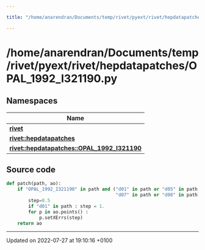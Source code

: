 ```yaml
---

title: "/home/anarendran/Documents/temp/rivet/pyext/rivet/hepdatapatches/OPAL_1992_I321190.py"

---
```


# /home/anarendran/Documents/temp/rivet/pyext/rivet/hepdatapatches/OPAL_1992_I321190.py



## Namespaces

| Name           |
| -------------- |
| **[rivet](http://example.org/namespaces/namespacerivet/)**  |
| **[rivet::hepdatapatches](http://example.org/namespaces/namespacerivet_1_1hepdatapatches/)**  |
| **[rivet::hepdatapatches::OPAL_1992_I321190](http://example.org/namespaces/namespacerivet_1_1hepdatapatches_1_1opal__1992__i321190/)**  |




## Source code

```python
def patch(path, ao):
    if "OPAL_1992_I321190" in path and ("d01" in path or "d05" in path or "d06" in path or
                                        "d07" in path or "d08" in path):
        step=0.5
        if "d01" in path : step = 1.
        for p in ao.points() :
            p.setXErrs(step)
    return ao
```


-------------------------------

Updated on 2022-07-27 at 19:10:16 +0100
